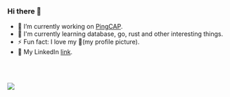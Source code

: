 ### Hi there 👋

* 🔭 I’m currently working on [PingCAP](https://github.com/pingcap).
* 🌱 I'm currently learning database, go, rust and other interesting things.
* ⚡ Fun fact: I love my 🐶(my profile picture).
* 💬 My LinkedIn [link](https://www.linkedin.com/in/hangjie-jason-mo-075770126/).

<br>
<br>

![](https://github-profile-summary-cards.vercel.app/api/cards/profile-details?username=Defined2014)

<!--
**Defined2014/Defined2014** is a ✨ _special_ ✨ repository because its `README.md` (this file) appears on your GitHub profile.

Here are some ideas to get you started:

- 🔭 I’m currently working on ...
- 🌱 I’m currently learning ...
- 👯 I’m looking to collaborate on ...
- 🤔 I’m looking for help with ...
- 💬 Ask me about ...
- 📫 How to reach me: ...
- 😄 Pronouns: ...
- ⚡ Fun fact: ...
-->
